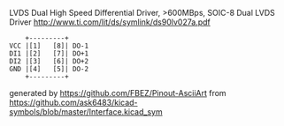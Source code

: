 LVDS Dual High Speed Differential Driver, >600MBps, SOIC-8
Dual LVDS Driver
http://www.ti.com/lit/ds/symlink/ds90lv027a.pdf


	    +---------+
	VCC |[1]   [8]| DO-1
	DI1 |[2]   [7]| DO+1
	DI2 |[3]   [6]| DO+2
	GND |[4]   [5]| DO-2
	    +---------+


generated by https://github.com/FBEZ/Pinout-AsciiArt from https://github.com/ask6483/kicad-symbols/blob/master/Interface.kicad_sym